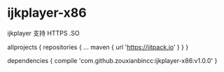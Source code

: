 # ijkplayer-x86
ijkplayer 支持 HTTPS  .SO

allprojects {
		repositories {
			...
			maven { url 'https://jitpack.io' }
		}
	}
  
  dependencies {
	        compile 'com.github.zouxianbincc:ijkplayer-x86:v1.0.0'
	}
